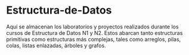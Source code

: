 # Estructura-de-Datos
Aquí se almacenan los laboratorios y proyectos realizados durante los cursos de Estructura de Datos N1 y N2. Estos abarcan tanto estructuras primitivas como estructuras más complejas, tales como arreglos, pilas, colas, listas enlazadas, árboles y grafos.
